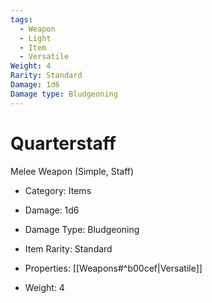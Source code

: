```yaml
---
tags:
  - Weapon
  - Light
  - Item
  - Versatile
Weight: 4
Rarity: Standard
Damage: 1d6
Damage type: Bludgeoning
---
```



# Quarterstaff

Melee Weapon (Simple, Staff)

- Category: Items
- Damage: 1d6
- Damage Type: Bludgeoning

- Item Rarity: Standard

- Properties: [[Weapons#^b00cef|Versatile]]

- Weight: 4